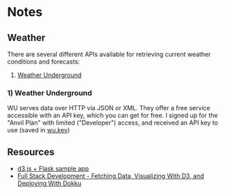 # Notes

## Weather

There are several different APIs available for retrieving current weather conditions and forecasts:

1. [Weather Underground](https://www.wunderground.com/weather/api/d/docs?MR=1)

### 1) Weather Underground

WU serves data over HTTP via JSON or XML. They offer a free service accessible with an API key, which you can get for free. I signed up for the "Anvil Plan" with limited ("Developer") access, and received an API key to use (saved in [wu.key]())

## Resources

- [d3.js + Flask sample app](http://adilmoujahid.com/posts/2015/01/interactive-data-visualization-d3-dc-python-mongodb/)
- [Full Stack Development - Fetching Data, Visualizing With D3, and Deploying With Dokku](https://realpython.com/blog/python/web-development-with-flask-fetching-data-with-requests/)
